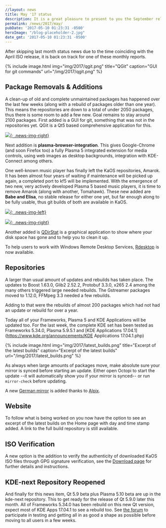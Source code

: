 ```yaml
---
//layout: news
title: May '17 status
description: It is a great pleasure to present to you the September release of a new stable ISO.
permalink: /news/2017/may/
pubDate: '2017-05-10 01:23:31 -0500'
heroImage: "/blog-placeholder-2.jpg"
date_gmt: '2017-05-10 01:23:31 -0500'
---
```

After skipping last month status news due to the time coinciding with the April ISO release, it is back on track for one of these monthly reports.

{% include image.html
            img="img/2017/qgit.png"
            title="QGit"
            caption="GUI for git commands"
            url="/img/2017/qgit.png" %}
            
## Package Removals & Additions
A clean-up of old and complete unmaintained packages has happened over the last few weeks (along with a rebuild of packages older than one year).  This means the repositories are down to a total of under 2050 packages, thus there is some room to add a few new.  Goal remains to stay around 2100 packages.
First added is a GUI for git, something that was not in the repositories yet. QGit is a Qt5 based comprehensive application for this.

[![](/img/2017/browser_integration.png){: .news-img-right}](/img/2017/browser_integration.png)

Next addition is **plasma-browser-integration**.  This gives Google-Chrome (and soon Firefox too) a fully Plasma 5 integrated extension for media controls, using web images as desktop backgrounds, integration with KDE-Connect among others.

One well-known music player has finally left the KaOS repositories, Amarok.  It has been almost four years of waiting if maintenance will be picked up again, a completed port to kf5 will be implemented.  With the emergence of two new, very actively developed Plasma 5 based music players, it is time to remove Amarok (along with another, Tomahawk).  These new added are **Babe and Elisa**, no stable release for either one yet, but far enough along to be fully usable, thus git builds of both are available in KaOS.

[![](/img/2017/elisa.png){: .news-img-left}](/img/2017/elisa.png)

[![](/img/2017/babe.png){: .news-img-right}](/img/2017/babe.png)

Another added is [QDirStat](https://github.com/shundhammer/qdirstat/blob/master/README.md) is a graphical application to show where your disk space has gone and to help you to clean it up.

To help users to work with Windows Remote Desktop Services, [Rdesktop](http://www.rdesktop.org/) is now available.

## Repositories
A larger than usual amount of updates and rebuilds has taken place. The updates to Boost 1.63.0, Glib2 2.52.2, Protobuf 3.3.0, x265 2.4 among the many others triggered large needed rebuilds.  The Gstreamer packages moved to 1.12.0, FFMpeg 3.3 needed a few rebuilds.

Adding to that were the rebuilds of almost 200 packages which had not had an update or rebuild for over a year.

Today all of your Frameworks, Plasma 5 and KDE Applications will be updated too.  For the last week, the complete KDE set has been tested as Frameworks 5.34.0, Plasma 5.9.5.1 and [KDE Applications 17.04.1](https://www.kde.org/announcements/KDE Applications 17.04.1.php)

{% include image.html
            img="img/2017/latest_builds.png"
            title="Excerpt of the latest builds"
            caption="Excerpt of the latest builds"
            url="/img/2017/latest_builds.png" %}
            
As always when large amounts of packages move, make absolute sure your mirror is synced before starting an update.  Either open Octopi to start the update --it will automatically show you if your mirror is synced-- or run `mirror-check` before updating.

A new [German mirror](https://mirror.alpix.eu/kaos/) is added thanks to [Alpix](https://alpix.eu/).

## Website
To follow what is being worked on you now have the option to see an excerpt of the latest builds on the Home page with day and time stamp added.  A link to the full build repository is still available.

## ISO Verification
A new option is the addition to verify the authenticity of downloaded KaOS ISO files through GPG signature verification, see the [Download page](/pages/download/#authenticity-check) for further details and instructions.

## KDE-next Repository Reopened
And finally for this news item, Qt 5.9 beta plus Plasma 5.10 beta are up in the kde-next repository. This to get ready for the release of Qt 5.9.0 later this month. All of Frameworks 5.34.0 has been rebuild on this new Qt version, expect most of KDE Apps 17.04.1 to see a rebuild too. See [the forum]("https://forum.kaosx.us/d/1917-qt-5-9-beta3-and-plasma-5-9-95-up-in-kde-next/3") to participate in testing and getting all in as good a shape as possible before moving to all users in a few weeks.
